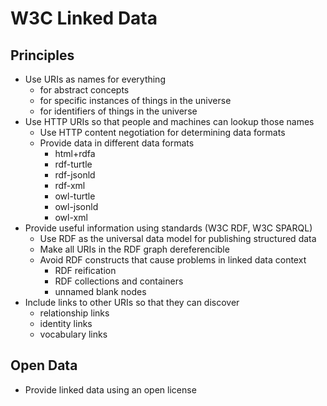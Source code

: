 # W3C Linked Data

## Principles

* Use URIs as names for everything
  * for abstract concepts
  * for specific instances of things in the universe
  * for identifiers of things in the universe
* Use HTTP URIs so that people and machines can lookup those names
  * Use HTTP content negotiation for determining data formats
  * Provide data in different data formats
    * html+rdfa
    * rdf-turtle
    * rdf-jsonld
    * rdf-xml
    * owl-turtle
    * owl-jsonld
    * owl-xml
* Provide useful information using standards (W3C RDF, W3C SPARQL)
  * Use RDF as the universal data model for publishing structured data
  * Make all URIs in the RDF graph dereferencible
  * Avoid RDF constructs that cause problems in linked data context
    * RDF reification
    * RDF collections and containers
    * unnamed blank nodes
* Include links to other URIs so that they can discover
  * relationship links
  * identity links
  * vocabulary links

## Open Data

* Provide linked data using an open license